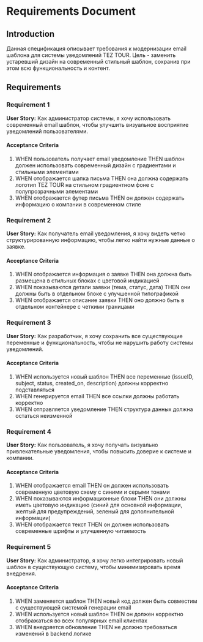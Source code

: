 # Requirements Document

## Introduction

Данная спецификация описывает требования к модернизации email шаблона для системы уведомлений TEZ TOUR. Цель - заменить устаревший дизайн на современный стильный шаблон, сохранив при этом всю функциональность и контент.

## Requirements

### Requirement 1

**User Story:** Как администратор системы, я хочу использовать современный email шаблон, чтобы улучшить визуальное восприятие уведомлений пользователями.

#### Acceptance Criteria

1. WHEN пользователь получает email уведомление THEN шаблон должен использовать современный дизайн с градиентами и стильными элементами
2. WHEN отображается шапка письма THEN она должна содержать логотип TEZ TOUR на стильном градиентном фоне с полупрозрачными элементами
3. WHEN отображается футер письма THEN он должен содержать информацию о компании в современном стиле

### Requirement 2

**User Story:** Как получатель email уведомления, я хочу видеть четко структурированную информацию, чтобы легко найти нужные данные о заявке.

#### Acceptance Criteria

1. WHEN отображается информация о заявке THEN она должна быть размещена в стильных блоках с цветовой индикацией
2. WHEN показываются детали заявки (тема, статус, дата) THEN они должны быть в отдельном блоке с улучшенной типографикой
3. WHEN отображается описание заявки THEN оно должно быть в отдельном контейнере с четкими границами

### Requirement 3

**User Story:** Как разработчик, я хочу сохранить все существующие переменные и функциональность, чтобы не нарушить работу системы уведомлений.

#### Acceptance Criteria

1. WHEN используется новый шаблон THEN все переменные (issueID, subject, status, created_on, description) должны корректно подставляться
2. WHEN генерируется email THEN все ссылки должны работать корректно
3. WHEN отправляется уведомление THEN структура данных должна остаться неизменной

### Requirement 4

**User Story:** Как пользователь, я хочу получать визуально привлекательные уведомления, чтобы повысить доверие к системе и компании.

#### Acceptance Criteria

1. WHEN отображается email THEN он должен использовать современную цветовую схему с синими и серыми тонами
2. WHEN показываются информационные блоки THEN они должны иметь цветовую индикацию (синий для основной информации, желтый для предупреждений, зеленый для дополнительной информации)
3. WHEN отображается текст THEN он должен использовать современные шрифты и улучшенную читаемость

### Requirement 5

**User Story:** Как администратор, я хочу легко интегрировать новый шаблон в существующую систему, чтобы минимизировать время внедрения.

#### Acceptance Criteria

1. WHEN заменяется шаблон THEN новый код должен быть совместим с существующей системой генерации email
2. WHEN используется новый шаблон THEN он должен корректно отображаться во всех популярных email клиентах
3. WHEN внедряется обновление THEN не должно требоваться изменений в backend логике